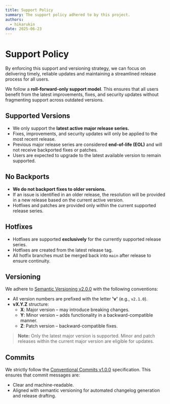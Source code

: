```yaml
---
title: Support Policy
summary: The support policy adhered to by this project.
authors:
  - hikarukin
date: 2025-06-23
---
```


# Support Policy

By enforcing this support and versioning strategy, we can focus on delivering timely,
reliable updates and maintaining a streamlined release process for all users.

We follow a **roll-forward-only support model**. This ensures that all users
benefit from the latest improvements, fixes, and security updates without fragmenting
support across outdated versions.

## Supported Versions

- We only support the **latest active major release series.**
- Fixes, improvements, and security updates will only be applied to the most recent
  release.
- Previous major release series are considered **end-of-life (EOL)** and will not
  receive backported fixes or patches.
- Users are expected to upgrade to the latest available version to remain supported.

## No Backports

- **We do not backport fixes to older versions.**
- If an issue is identified in an older release, the resolution will be provided
  in a new release based on the current active version.
- Hotfixes and patches are provided only within the current supported release series.

## Hotfixes

- Hotfixes are supported **exclusively** for the currently supported release series.
- Hotfixes are created from the latest release tag.
- All hotfix branches must be merged back into `main` after release to ensure continuity.

## Versioning

We adhere to [Semantic Versioning v2.0.0](https://semver.org/spec/v2.0.0.html) with
the following conventions:
- All version numbers are prefixed with the letter **'v'** (e.g., `v2.1.0`).
- **vX.Y.Z** structure:
  - **X**: Major version – may introduce breaking changes.
  - **Y**: Minor version – adds functionality in a backward-compatible manner.
  - **Z**: Patch version – backward-compatible fixes.

> **Note:** Only the latest major version is supported. Minor and patch releases
  within the current major version are eligible for updates.

## Commits

We strictly follow the [Conventional Commits v1.0.0](https://www.conventionalcommits.org/en/v1.0.0/)
specification. This ensures that commit messages are:
- Clear and machine-readable.
- Aligned with semantic versioning for automated changelog generation and release drafting.
